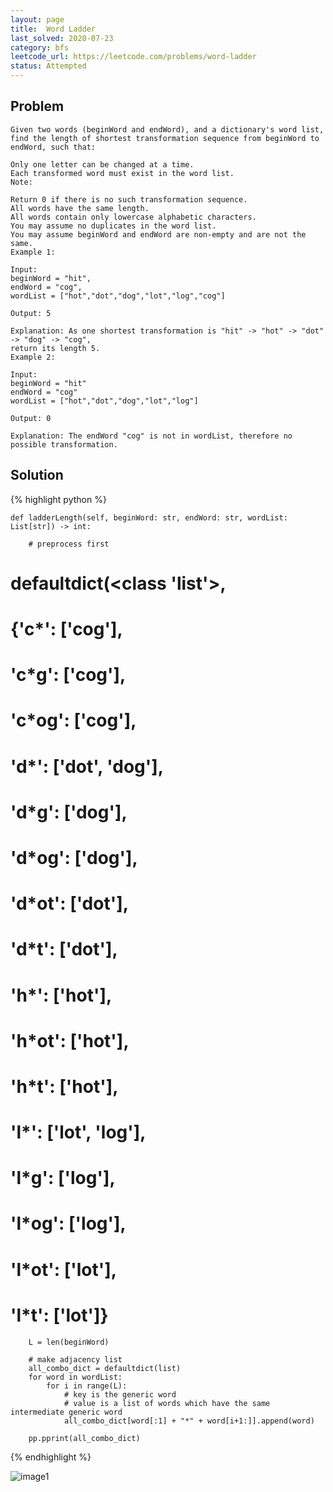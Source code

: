 ```yaml
---
layout: page
title:  Word Ladder
last_solved: 2020-07-23
category: bfs
leetcode_url: https://leetcode.com/problems/word-ladder
status: Attempted
---
```


Problem
-------

```
Given two words (beginWord and endWord), and a dictionary's word list, find the length of shortest transformation sequence from beginWord to endWord, such that:

Only one letter can be changed at a time.
Each transformed word must exist in the word list.
Note:

Return 0 if there is no such transformation sequence.
All words have the same length.
All words contain only lowercase alphabetic characters.
You may assume no duplicates in the word list.
You may assume beginWord and endWord are non-empty and are not the same.
Example 1:

Input:
beginWord = "hit",
endWord = "cog",
wordList = ["hot","dot","dog","lot","log","cog"]

Output: 5

Explanation: As one shortest transformation is "hit" -> "hot" -> "dot" -> "dog" -> "cog",
return its length 5.
Example 2:

Input:
beginWord = "hit"
endWord = "cog"
wordList = ["hot","dot","dog","lot","log"]

Output: 0

Explanation: The endWord "cog" is not in wordList, therefore no possible transformation.

```

Solution
----------

{% highlight python %}


    def ladderLength(self, beginWord: str, endWord: str, wordList: List[str]) -> int:
        
        # preprocess first
# defaultdict(<class 'list'>,
#             {'c*': ['cog'],
#              'c*g': ['cog'],
#              'c*og': ['cog'],
#              'd*': ['dot', 'dog'],
#              'd*g': ['dog'],
#              'd*og': ['dog'],
#              'd*ot': ['dot'],
#              'd*t': ['dot'],
#              'h*': ['hot'],
#              'h*ot': ['hot'],
#              'h*t': ['hot'],
#              'l*': ['lot', 'log'],
#              'l*g': ['log'],
#              'l*og': ['log'],
#              'l*ot': ['lot'],
#              'l*t': ['lot']}
        
        
        
        L = len(beginWord)
        
        # make adjacency list
        all_combo_dict = defaultdict(list)
        for word in wordList:
            for i in range(L):
                # key is the generic word
                # value is a list of words which have the same intermediate generic word
                all_combo_dict[word[:1] + "*" + word[i+1:]].append(word)
        
        pp.pprint(all_combo_dict)

{% endhighlight %}


![image1]()